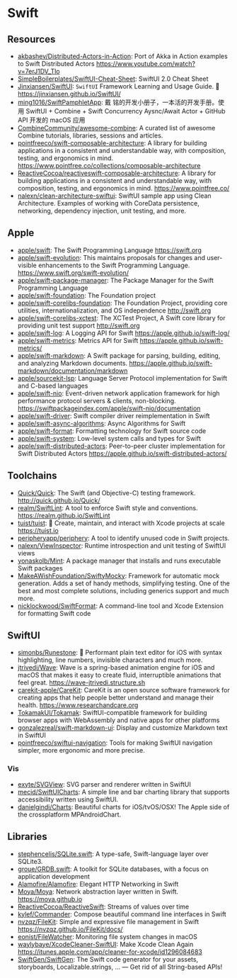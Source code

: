 # Swift

## Resources

- [akbashev/Distributed-Actors-in-Action](https://github.com/akbashev/Distributed-Actors-in-Action):
  Port of Akka in Action examples to Swift Distributed Actors
  <https://www.youtube.com/watch?v=7erJ1DV_Tlo>
- [SimpleBoilerplates/SwiftUI-Cheat-Sheet](https://github.com/SimpleBoilerplates/SwiftUI-Cheat-Sheet):
  SwiftUI 2.0 Cheat Sheet
- [Jinxiansen/SwiftUI](https://github.com/Jinxiansen/SwiftUI): `SwiftUI`
  Framework Learning and Usage Guide. 🚀 <https://jinxiansen.github.io/SwiftUI/>
- [ming1016/SwiftPamphletApp](https://github.com/ming1016/SwiftPamphletApp): 戴
  铭的开发小册子，一本活的开发手册。使用 SwiftUI + Combine + Swift Concurrency
  Aysnc/Await Actor + GitHub API 开发的 macOS 应用
- [CombineCommunity/awesome-combine](https://github.com/CombineCommunity/awesome-combine):
  A curated list of awesome Combine tutorials, libraries, sessions and articles.
- [pointfreeco/swift-composable-architecture](https://github.com/pointfreeco/swift-composable-architecture):
  A library for building applications in a consistent and understandable way,
  with composition, testing, and ergonomics in mind.
  <https://www.pointfree.co/collections/composable-architecture>
- [ReactiveCocoa/reactiveswift-composable-architecture](https://github.com/ReactiveCocoa/reactiveswift-composable-architecture):
  A library for building applications in a consistent and understandable way,
  with composition, testing, and ergonomics in mind. <https://www.pointfree.co/>
- [nalexn/clean-architecture-swiftui](https://github.com/nalexn/clean-architecture-swiftui):
  SwiftUI sample app using Clean Architecture. Examples of working with CoreData
  persistence, networking, dependency injection, unit testing, and more.

## Apple

- [apple/swift](https://github.com/apple/swift): The Swift Programming Language
  <https://swift.org>
- [apple/swift-evolution](https://github.com/apple/swift-evolution): This
  maintains proposals for changes and user-visible enhancements to the Swift
  Programming Language. <https://www.swift.org/swift-evolution/>
- [apple/swift-package-manager](https://github.com/apple/swift-package-manager):
  The Package Manager for the Swift Programming Language
- [apple/swift-foundation](https://github.com/apple/swift-foundation): The
  Foundation project
- [apple/swift-corelibs-foundation](https://github.com/apple/swift-corelibs-foundation):
  The Foundation Project, providing core utilities, internationalization, and OS
  independence <http://swift.org>
- [apple/swift-corelibs-xctest](https://github.com/apple/swift-corelibs-xctest):
  The XCTest Project, A Swift core library for providing unit test support
  <http://swift.org>
- [apple/swift-log](https://github.com/apple/swift-log): A Logging API for Swift
  <https://apple.github.io/swift-log/>
- [apple/swift-metrics](https://github.com/apple/swift-metrics): Metrics API for
  Swift <https://apple.github.io/swift-metrics/>
- [apple/swift-markdown](https://github.com/apple/swift-markdown): A Swift
  package for parsing, building, editing, and analyzing Markdown documents.
  <https://apple.github.io/swift-markdown/documentation/markdown>
- [apple/sourcekit-lsp](https://github.com/apple/sourcekit-lsp): Language Server
  Protocol implementation for Swift and C-based languages
- [apple/swift-nio](https://github.com/apple/swift-nio): Event-driven network
  application framework for high performance protocol servers & clients,
  non-blocking. <https://swiftpackageindex.com/apple/swift-nio/documentation>
- [apple/swift-driver](https://github.com/apple/swift-driver): Swift compiler
  driver reimplementation in Swift
- [apple/swift-async-algorithms](https://github.com/apple/swift-async-algorithms):
  Async Algorithms for Swift
- [apple/swift-format](https://github.com/apple/swift-format): Formatting
  technology for Swift source code
- [apple/swift-system](https://github.com/apple/swift-system): Low-level system
  calls and types for Swift
- [apple/swift-distributed-actors](https://github.com/apple/swift-distributed-actors):
  Peer-to-peer cluster implementation for Swift Distributed Actors
  <https://apple.github.io/swift-distributed-actors/>

## Toolchains

- [Quick/Quick](https://github.com/Quick/Quick): The Swift (and Objective-C)
  testing framework. <http://quick.github.io/Quick/>
- [realm/SwiftLint](https://github.com/realm/SwiftLint): A tool to enforce Swift
  style and conventions. <https://realm.github.io/SwiftLint>
- [tuist/tuist](https://github.com/tuist/tuist): 🚀 Create, maintain, and
  interact with Xcode projects at scale <https://tuist.io>
- [peripheryapp/periphery](https://github.com/peripheryapp/periphery): A tool to
  identify unused code in Swift projects.
- [nalexn/ViewInspector](https://github.com/nalexn/ViewInspector): Runtime
  introspection and unit testing of SwiftUI views
- [yonaskolb/Mint](https://github.com/yonaskolb/Mint): A package manager that
  installs and runs executable Swift packages
- [MakeAWishFoundation/SwiftyMocky](https://github.com/MakeAWishFoundation/SwiftyMocky):
  Framework for automatic mock generation. Adds a set of handy methods,
  simplifying testing. One of the best and most complete solutions, including
  generics support and much more.
- [nicklockwood/SwiftFormat](https://github.com/nicklockwood/SwiftFormat): A
  command-line tool and Xcode Extension for formatting Swift code

## SwiftUI

- [simonbs/Runestone](https://github.com/simonbs/Runestone): 📝 Performant plain
  text editor for iOS with syntax highlighting, line numbers, invisible
  characters and much more.
- [jtrivedi/Wave](https://github.com/jtrivedi/Wave): Wave is a spring-based
  animation engine for iOS and macOS that makes it easy to create fluid,
  interruptible animations that feel great. <https://wave-jtrivedi.structure.sh>
- [carekit-apple/CareKit](https://github.com/carekit-apple/CareKit): CareKit is
  an open source software framework for creating apps that help people better
  understand and manage their health. <https://www.researchandcare.org>
- [TokamakUI/Tokamak](https://github.com/TokamakUI/Tokamak): SwiftUI-compatible
  framework for building browser apps with WebAssembly and native apps for other
  platforms
- [gonzalezreal/swift-markdown-ui](https://github.com/gonzalezreal/swift-markdown-ui):
  Display and customize Markdown text in SwiftUI
- [pointfreeco/swiftui-navigation](https://github.com/pointfreeco/swiftui-navigation):
  Tools for making SwiftUI navigation simpler, more ergonomic and more precise.

### Vis

- [exyte/SVGView](https://github.com/exyte/SVGView): SVG parser and renderer
  written in SwiftUI
- [mecid/SwiftUICharts](https://github.com/mecid/SwiftUICharts): A simple line
  and bar charting library that supports accessibility written using SwiftUI.
- [danielgindi/Charts](https://github.com/danielgindi/Charts): Beautiful charts
  for iOS/tvOS/OSX! The Apple side of the crossplatform MPAndroidChart.

## Libraries

- [stephencelis/SQLite.swift](https://github.com/stephencelis/SQLite.swift): A
  type-safe, Swift-language layer over SQLite3.
- [groue/GRDB.swift](https://github.com/groue/GRDB.swift): A toolkit for SQLite
  databases, with a focus on application development
- [Alamofire/Alamofire](https://github.com/Alamofire/Alamofire): Elegant HTTP
  Networking in Swift
- [Moya/Moya](https://github.com/Moya/Moya): Network abstraction layer written
  in Swift. <https://moya.github.io>
- [ReactiveCocoa/ReactiveSwift](https://github.com/ReactiveCocoa/ReactiveSwift):
  Streams of values over time
- [kylef/Commander](https://github.com/kylef/Commander): Compose beautiful
  command line interfaces in Swift
- [nvzqz/FileKit](https://github.com/nvzqz/FileKit): Simple and expressive file
  management in Swift <https://nvzqz.github.io/FileKit/docs/>
- [eonist/FileWatcher](https://github.com/eonist/FileWatcher): Monitoring file
  system changes in macOS
- [waylybaye/XcodeCleaner-SwiftUI](https://github.com/waylybaye/XcodeCleaner-SwiftUI):
  Make Xcode Clean Again
  <https://itunes.apple.com/app/cleaner-for-xcode/id1296084683>
- [SwiftGen/SwiftGen](https://github.com/SwiftGen/SwiftGen): The Swift code
  generator for your assets, storyboards, Localizable.strings, … — Get rid of
  all String-based APIs!
